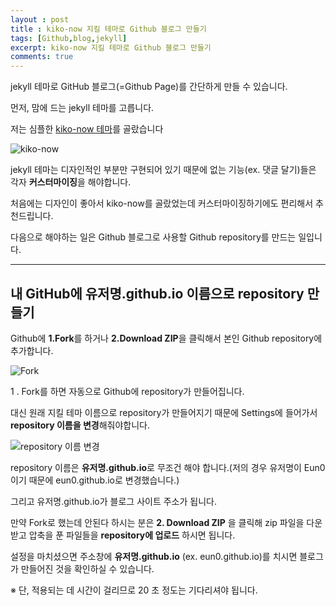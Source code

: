 ```yaml
---
layout : post
title : kiko-now 지킬 테마로 Github 블로그 만들기
tags: [Github,blog,jekyll]
excerpt: kiko-now 지킬 테마로 Github 블로그 만들기
comments: true
---
```


jekyll 테마로 GitHub 블로그(=Github Page)를 간단하게 만들 수 있습니다.

먼저, 맘에 드는 jekyll 테마를 고릅니다.

저는 심플한 [kiko-now 테마](https://github.com/aweekj/kiko-now)를 골랐습니다

![kiko-now](https://user-images.githubusercontent.com/33515697/50897526-b5686380-144f-11e9-8d3a-a7901bd72a3c.png)

jekyll 테마는 디자인적인 부분만 구현되어 있기 때문에 없는 기능(ex. 댓글 달기)들은 각자 **커스터마이징**을 해야합니다. 

처음에는 디자인이 좋아서 kiko-now를 골랐었는데 커스터마이징하기에도 편리해서 추천드립니다. 

다음으로 해야하는 일은 Github 블로그로 사용할 Github repository를 만드는 일입니다.    

--- 

## 내 GitHub에 유저명.github.io 이름으로 repository 만들기
Github에 **1.Fork**를 하거나 **2.Download ZIP**을 클릭해서 본인 Github repository에 추가합니다.

![Fork](https://user-images.githubusercontent.com/33515697/50898812-9b308480-1453-11e9-8104-2e0e3134127e.png)

1 . Fork를 하면 자동으로 Github에 repository가 만들어집니다.

대신 원래 지킬 테마 이름으로 repository가 만들어지기 때문에 Settings에 들어가서 **repository 이름을 변경**해줘야합니다.

![repository 이름 변경](https://user-images.githubusercontent.com/33515697/50898567-ed24da80-1452-11e9-80a1-d3e4188dcf1e.png)

repository 이름은 **유저명.github.io**로 무조건 해야 합니다.(저의 경우 유저명이 Eun0이기 때문에 eun0.github.io로 변경했습니다.)

그리고 유저명.github.io가 블로그 사이트 주소가 됩니다.

만약 Fork로 했는데 안된다 하시는 분은 **2. Download ZIP** 을 클릭해 zip 파일을 다운 받고 압축을 푼 파일들을 **repository에 업로드** 하시면 됩니다.

설정을 마치셨으면 주소창에 **유저명.github.io** (ex. eun0.github.io)를 치시면 블로그가 만들어진 것을 확인하실 수 있습니다.

※ 단, 적용되는 데 시간이 걸리므로 20 초 정도는 기다리셔야 됩니다.















